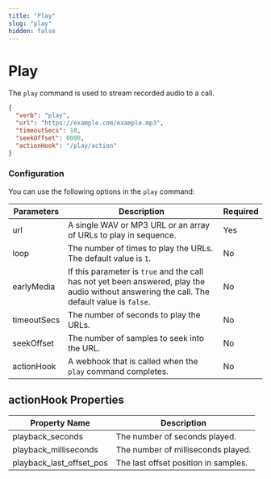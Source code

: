 ```yaml
---
title: "Play"
slug: "play"
hidden: false
---
```


# Play

The `play` command is used to stream recorded audio to a call.

```json
{
  "verb": "play",
  "url": "https://example.com/example.mp3",
  "timeoutSecs": 10,
  "seekOffset": 8000,
  "actionHook": "/play/action"
}
```

### Configuration

You can use the following options in the `play` command:

| Parameters  | Description                                                                                                                                  | Required |
|-------------|----------------------------------------------------------------------------------------------------------------------------------------------|----------|
| url         | A single WAV or MP3 URL or an array of URLs to play in sequence.                                                                             | Yes      |
| loop        | The number of times to play the URLs. The default value is `1`.                                                                              | No       |
| earlyMedia  | If this parameter is `true` and the call has not yet been answered, play the audio without answering the call. The default value is `false`. | No       |
| timeoutSecs | The number of seconds to play the URLs.                                                                                                      | No       |
| seekOffset  | The number of samples to seek into the URL.                                                                                                  | No       |
| actionHook  | A webhook that is called when the `play` command completes.                                                                                  | No       |

## actionHook Properties

| Property Name            | Description                          |
|--------------------------|--------------------------------------|
| playback_seconds         | The number of seconds played.        |
| playback_milliseconds    | The number of milliseconds played.   |
| playback_last_offset_pos | The last offset position in samples. |

